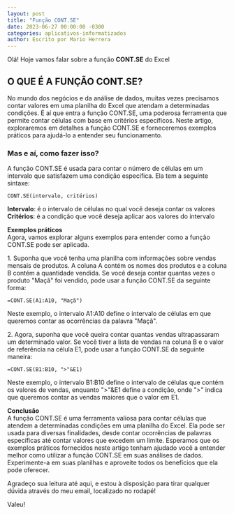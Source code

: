 ```yaml
---
layout: post
title: "Função CONT.SE"
date: 2023-06-27 00:00:00 -0300
categories: aplicativos-informatizados
author: Escrito por Mario Herrera
---
```


Olá! Hoje vamos falar sobre a função **CONT.SE** do Excel

## O QUE É A FUNÇÃO CONT.SE?


No mundo dos negócios e da análise de dados, muitas vezes precisamos contar valores em uma planilha do Excel que atendam a determinadas condições. É aí que entra a função CONT.SE, uma poderosa ferramenta que permite contar células com base em critérios específicos. Neste artigo, exploraremos em detalhes a função CONT.SE e forneceremos exemplos práticos para ajudá-lo a entender seu funcionamento.

### Mas e aí, como fazer isso?

A função CONT.SE é usada para contar o número de células em um intervalo que satisfazem uma condição específica. Ela tem a seguinte sintaxe:
```
CONT.SE(intervalo, critérios)
```

**Intervalo**: é o intervalo de células no qual você deseja contar os valores  
**Critérios**: é a condição que você deseja aplicar aos valores do intervalo  

**Exemplos práticos**  
Agora, vamos explorar alguns exemplos para entender como a função CONT.SE pode ser aplicada.

1\. Suponha que você tenha uma planilha com informações sobre vendas mensais de produtos. A coluna A contém os nomes dos produtos e a coluna B contém a quantidade vendida. Se você deseja contar quantas vezes o produto "Maçã" foi vendido, pode usar a função CONT.SE da seguinte forma:

```
=CONT.SE(A1:A10, "Maçã")
```

Neste exemplo, o intervalo A1:A10 define o intervalo de células em que queremos contar as ocorrências da palavra "Maçã".

2\. Agora, suponha que você queira contar quantas vendas ultrapassaram um determinado valor. Se você tiver a lista de vendas na coluna B e o valor de referência na célula E1, pode usar a função CONT.SE da seguinte maneira:

```
=CONT.SE(B1:B10, ">"&E1)
```

Neste exemplo, o intervalo B1:B10 define o intervalo de células que contém os valores de vendas, enquanto ">"&E1 define a condição, onde ">" indica que queremos contar as vendas maiores que o valor em E1.

**Conclusão**  
A função CONT.SE é uma ferramenta valiosa para contar células que atendem a determinadas condições em uma planilha do Excel. Ela pode ser usada para diversas finalidades, desde contar ocorrências de palavras específicas até contar valores que excedem um limite. Esperamos que os exemplos práticos fornecidos neste artigo tenham ajudado você a entender melhor como utilizar a função CONT.SE em suas análises de dados. Experimente-a em suas planilhas e aproveite todos os benefícios que ela pode oferecer.


Agradeço sua leitura até aqui, e estou à disposição para tirar qualquer dúvida através do meu email, localizado no rodapé!

Valeu!